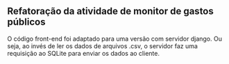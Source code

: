## Refatoração da atividade de monitor de gastos públicos

O código front-end foi adaptado para uma versão com servidor django. Ou seja, ao invés de ler os dados de arquivos .csv, o servidor faz uma requisição ao SQLite para enviar os dados ao cliente.